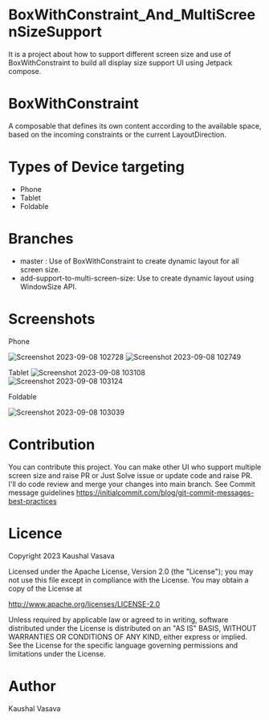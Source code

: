 # BoxWithConstraint_And_MultiScreenSizeSupport
It is a project about how to support different screen size and use of BoxWithConstraint to build all display size support UI using Jetpack compose.

# BoxWithConstraint
A composable that defines its own content according to the available space, based on the incoming constraints or the current LayoutDirection.

# Types of Device targeting
- Phone
- Tablet
- Foldable

# Branches
- master : Use of BoxWithConstraint to create dynamic layout for all screen size.
- add-support-to-multi-screen-size: Use to create dynamic layout using WindowSize API.

# Screenshots
Phone 

![Screenshot 2023-09-08 102728](https://github.com/KaushalVasava/BoxWithConstraint_And_MultiScreenSizeSupport/assets/49050597/b2114ea0-fa7b-4203-94d8-8798c3c63475)
![Screenshot 2023-09-08 102749](https://github.com/KaushalVasava/BoxWithConstraint_And_MultiScreenSizeSupport/assets/49050597/71b12396-15dc-47c9-813e-2dd3e4b6afef)


Tablet
![Screenshot 2023-09-08 103108](https://github.com/KaushalVasava/BoxWithConstraint_And_MultiScreenSizeSupport/assets/49050597/669c21d7-f25e-43c5-a4d3-62d1d692cb4e)
![Screenshot 2023-09-08 103124](https://github.com/KaushalVasava/BoxWithConstraint_And_MultiScreenSizeSupport/assets/49050597/90a2ff0f-a535-4887-b79c-8049e49986f6)

Foldable

![Screenshot 2023-09-08 103039](https://github.com/KaushalVasava/BoxWithConstraint_And_MultiScreenSizeSupport/assets/49050597/402d58fd-f1d2-4f14-a69b-feef5d10f81d)


# Contribution
You can contribute this project. You can make other UI who support multiple screen size and raise PR or 
Just Solve issue or update code and raise PR. I'll do code review and merge your changes into main branch.
See Commit message guidelines https://initialcommit.com/blog/git-commit-messages-best-practices

# Licence
Copyright 2023 Kaushal Vasava

Licensed under the Apache License, Version 2.0 (the "License"); you may not use this file except in compliance with the License. You may obtain a copy of the License at

http://www.apache.org/licenses/LICENSE-2.0

Unless required by applicable law or agreed to in writing, software distributed under the License is distributed on an "AS IS" BASIS, WITHOUT WARRANTIES OR CONDITIONS OF ANY KIND, either express or implied. See the License for the specific language governing permissions and limitations under the License.

# Author
Kaushal Vasava  



